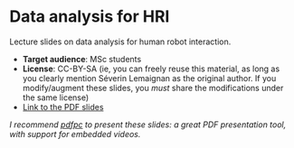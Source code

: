 Data analysis for HRI
=====================

Lecture slides on data analysis for human robot interaction.

- **Target audience**: MSc students
- **License**: CC-BY-SA (ie, you can freely reuse this material, as long as you
  clearly mention Séverin Lemaignan as the original author. If you
  modify/augment these slides, you *must* share the modifications under the same
  license)
- [Link to the PDF slides](data-analysis.pdf)



*I recommend [pdfpc](https://github.com/pdfpc/pdfpc) to present these slides: a
great PDF presentation tool, with support for embedded videos.*
